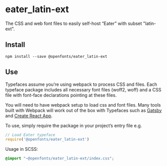 
# eater_latin-ext

The CSS and web font files to easily self-host “Eater” with subset "latin-ext".

## Install

`npm install --save @openfonts/eater_latin-ext`

## Use

Typefaces assume you’re using webpack to process CSS and files. Each typeface
package includes all necessary font files (woff2, woff) and a CSS file with
font-face declarations pointing at these files.

You will need to have webpack setup to load css and font files. Many tools built
with Webpack will work out of the box with Typefaces such as [Gatsby](https://github.com/gatsbyjs/gatsby)
and [Create React App](https://github.com/facebookincubator/create-react-app).

To use, simply require the package in your project’s entry file e.g.

```javascript
// Load Eater typeface
require('@openfonts/eater_latin-ext')
```

Usage in SCSS:
```scss
@import "~@openfonts/eater_latin-ext/index.css";
```
